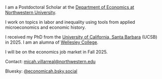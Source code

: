 I am a Postdoctoral Scholar at the [Department of Economics at Northwestern University](https://economics.northwestern.edu/).

I work on topics in labor and inequality using tools from applied microeconomics and economic history.

I received my PhD from the [University of California, Santa Barbara](https://econ.ucsb.edu/) (UCSB) in 2025. I am an alumna of [Wellesley College](https://www.wellesley.edu/).

I will be on the economics job market in Fall 2025.

Contact: micah.villarreal@northwestern.edu

Bluesky: [@economicah.bsky.social](https://bsky.app/profile/economicah.bsky.social)


